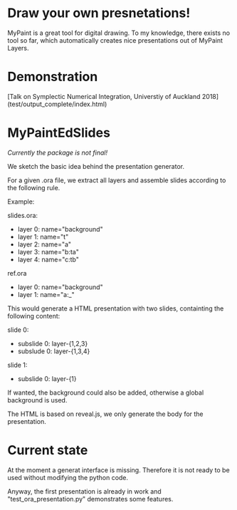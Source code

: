 # Draw your own presnetations!

MyPaint is a great tool for digital drawing.
To my knowledge, there exists no tool so far, which automatically 
creates nice presentations out of MyPaint Layers.

# Demonstration

[Talk on Symplectic Numerical Integration, Universtiy of Auckland 2018]
(test/output\_complete/index.html)

# MyPaintEdSlides

*Currently the package is not final!*

We sketch the basic idea behind the presentation generator.

For a given .ora file, we extract all layers and
assemble slides according to the following rule.

Example:

slides.ora:
- layer 0: name="background"
- layer 1: name="t"
- layer 2: name="a"
- layer 3: name="b:ta"
- layer 4: name="c:tb"

ref.ora
- layer 0: name="background"
- layer 1: name="a:\_"

This would generate a HTML presentation with
two slides, containting the following content:

slide 0:
- subslide 0: layer-{1,2,3}
- subslude 0: layer-{1,3,4}

slide 1:
- subslide 0: layer-{1}

If wanted, the background could also be added, otherwise
a global background is used.

The HTML is based on reveal.js, we only generate the body for the presentation.

# Current state

At the moment a generat interface is missing. Therefore it is not 
ready to be used without modifying the python code.

Anyway, the first presentation is already in work and "test\_ora\_presentation.py"
demonstrates some features.

